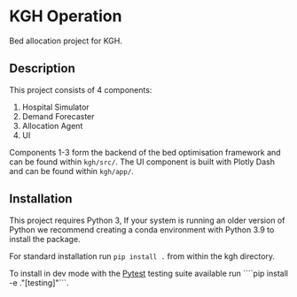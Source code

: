 # KGH Operation

Bed allocation project for KGH.

## Description

This project consists of 4 components:
<ol>
<li> Hospital Simulator
<li> Demand Forecaster
<li> Allocation Agent
<li> UI
</ol>

Components 1-3 form the backend of the bed optimisation framework and can be found within `kgh/src/`.
The UI component is built with Plotly Dash and can be found within `kgh/app/`.

## Installation

This project requires Python 3, If your system is running an older version
of Python we recommend creating a conda environment with Python 3.9 to install
the package.

For standard installation run `pip install .` from within the kgh directory.

To install in dev mode with the [Pytest](https://docs.pytest.org/en/6.2.x/) testing suite available run
````pip install -e ."[testing]"```.
